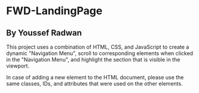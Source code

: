 # FWD-LandingPage
## By Youssef Radwan
This project uses a combination of HTML, CSS, and JavaScript to create a dynamic "Navigation Menu", scroll to corresponding elements when
clicked in the "Navigation Menu", and highlight the section that is visible in the viewport.

In case of adding a new element to the HTML document, please use the same classes, IDs, and attributes that were used on the other elements.
